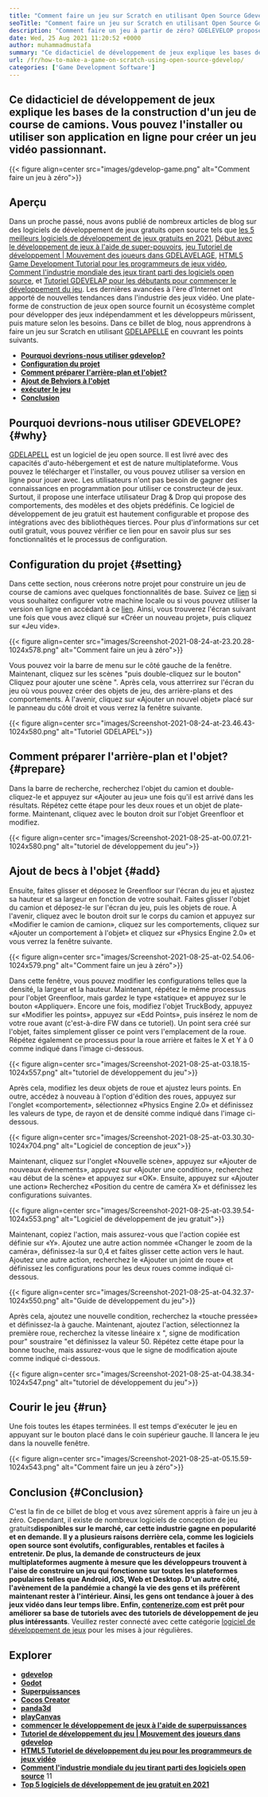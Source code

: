 ```yaml
---
title: "Comment faire un jeu sur Scratch en utilisant Open Source Gdevelop" 
seoTitle: "Comment faire un jeu sur Scratch en utilisant Open Source Gdevelop" 
description: "Comment faire un jeu à partir de zéro? GDELEVELOP propose une interface utilisateur logique remplie de nombreux composants et comportements pour créer des jeux vidéo pour le Web, le bureau, iOS et Android." 
date: Wed, 25 Aug 2021 11:20:52 +0000
author: muhammadmustafa
summary: "Ce didacticiel de développement de jeux explique les bases de la construction d'un jeu de course de camions. Vous pouvez l'installer ou utiliser son application en ligne pour créer un jeu vidéo passionnant." 
url: /fr/how-to-make-a-game-on-scratch-using-open-source-gdevelop/
categories: ['Game Development Software']
---
```


## Ce didacticiel de développement de jeux explique les bases de la construction d'un jeu de course de camions. Vous pouvez l'installer ou utiliser son application en ligne pour créer un jeu vidéo passionnant.

{{< figure align=center src="images/gdevelop-game.png" alt="Comment faire un jeu à zéro">}}


## **Aperçu** 
Dans un proche passé, nous avons publié de nombreux articles de blog sur des logiciels de développement de jeux gratuits open source tels que [les 5 meilleurs logiciels de développement de jeux gratuits en 2021][1], [Début avec le développement de jeux à l'aide de super-pouvoirs][2], [jeu Tutoriel de développement | Mouvement des joueurs dans GDELAVELAGE][3], [HTML5 Game Development Tutorial pour les programmeurs de jeux vidéo][4], [Comment l'industrie mondiale des jeux tirant parti des logiciels open source][5], et [Tutoriel GDEVELAP pour les débutants pour commencer le développement du jeu][6 ]. Les dernières avancées à l'ère d'Internet ont apporté de nouvelles tendances dans l'industrie des jeux vidéo. Une plate-forme de construction de jeux open source fournit un écosystème complet pour développer des jeux indépendamment et les développeurs mûrissent, puis mature selon les besoins. Dans ce billet de blog, nous apprendrons à faire un jeu sur Scratch en utilisant [GDELAPELLE][7] en couvrant les points suivants.
  * **[Pourquoi devrions-nous utiliser gdevelop?][8]** 
  * **[Configuration du projet][9]** 
  * **[Comment préparer l'arrière-plan et l'objet?][10]** 
  * **[Ajout de Behviors à l'objet][11]** 
  * **[exécuter le jeu][12]** 
  * **[Conclusion][13]** 

## Pourquoi devrions-nous utiliser GDEVELOPE? {#why}

[GDELAPELL][7] est un logiciel de jeu open source. Il est livré avec des capacités d'auto-hébergement et est de nature multiplateforme. Vous pouvez le télécharger et l'installer, ou vous pouvez utiliser sa version en ligne pour jouer avec. Les utilisateurs n'ont pas besoin de gagner des connaissances en programmation pour utiliser ce constructeur de jeux. Surtout, il propose une interface utilisateur Drag & Drop qui propose des comportements, des modèles et des objets prédéfinis. Ce logiciel de développement de jeu gratuit est hautement configurable et propose des intégrations avec des bibliothèques tierces. Pour plus d'informations sur cet outil gratuit, vous pouvez vérifier ce lien pour en savoir plus sur ses fonctionnalités et le processus de configuration.

## Configuration du projet {#setting}

Dans cette section, nous créerons notre projet pour construire un jeu de course de camions avec quelques fonctionnalités de base. Suivez ce [lien][6] si vous souhaitez configurer votre machine locale ou si vous pouvez utiliser la version en ligne en accédant à ce [lien][14].
Ainsi, vous trouverez l'écran suivant une fois que vous avez cliqué sur «Créer un nouveau projet», puis cliquez sur «Jeu ​​vide».

{{< figure align=center src="images/Screenshot-2021-08-24-at-23.20.28-1024x578.png" alt="Comment faire un jeu à zéro">}}

Vous pouvez voir la barre de menu sur le côté gauche de la fenêtre. Maintenant, cliquez sur les scènes "puis double-cliquez sur le bouton" Cliquez pour ajouter une scène ". Après cela, vous atterrirez sur l'écran du jeu où vous pouvez créer des objets de jeu, des arrière-plans et des comportements. À l'avenir, cliquez sur «Ajouter un nouvel objet» placé sur le panneau du côté droit et vous verrez la fenêtre suivante.

{{< figure align=center src="images/Screenshot-2021-08-24-at-23.46.43-1024x580.png" alt="Tutoriel GDELAPEL">}}


## Comment préparer l'arrière-plan et l'objet? {#prepare}

Dans la barre de recherche, recherchez l'objet du camion et double-cliquez-le et appuyez sur «Ajouter au jeu» une fois qu'il est arrivé dans les résultats. Répétez cette étape pour les deux roues et un objet de plate-forme. Maintenant, cliquez avec le bouton droit sur l'objet Greenfloor et modifiez.

{{< figure align=center src="images/Screenshot-2021-08-25-at-00.07.21-1024x580.png" alt="tutoriel de développement du jeu">}}


## Ajout de becs à l'objet {#add}

Ensuite, faites glisser et déposez le Greenfloor sur l'écran du jeu et ajustez sa hauteur et sa largeur en fonction de votre souhait. Faites glisser l'objet du camion et déposez-le sur l'écran du jeu, puis les objets de roue. À l'avenir, cliquez avec le bouton droit sur le corps du camion et appuyez sur «Modifier le camion de camion», cliquez sur les comportements, cliquez sur «Ajouter un comportement à l'objet» et cliquez sur «Physics Engine 2.0» et vous verrez la fenêtre suivante.

{{< figure align=center src="images/Screenshot-2021-08-25-at-02.54.06-1024x579.png" alt="Comment faire un jeu à zéro">}}

Dans cette fenêtre, vous pouvez modifier les configurations telles que la densité, la largeur et la hauteur. Maintenant, répétez le même processus pour l'objet Greenfloor, mais gardez le type «statique» et appuyez sur le bouton «Appliquer». Encore une fois, modifiez l'objet TruckBody, appuyez sur «Modifier les points», appuyez sur «Edd Points», puis insérez le nom de votre roue avant (c'est-à-dire FW dans ce tutoriel). Un point sera créé sur l'objet, faites simplement glisser ce point vers l'emplacement de la roue. Répétez également ce processus pour la roue arrière et faites le X et Y à 0 comme indiqué dans l'image ci-dessous.

{{< figure align=center src="images/Screenshot-2021-08-25-at-03.18.15-1024x557.png" alt="tutoriel de développement du jeu">}}

Après cela, modifiez les deux objets de roue et ajustez leurs points. En outre, accédez à nouveau à l'option d'édition des roues, appuyez sur l'onglet «comportement», sélectionnez «Physics Engine 2.0» et définissez les valeurs de type, de rayon et de densité comme indiqué dans l'image ci-dessous.

{{< figure align=center src="images/Screenshot-2021-08-25-at-03.30.30-1024x704.png" alt="Logiciel de conception de jeux">}}

Maintenant, cliquez sur l'onglet «Nouvelle scène», appuyez sur «Ajouter de nouveaux événements», appuyez sur «Ajouter une condition», recherchez «au début de la scène» et appuyez sur «OK». Ensuite, appuyez sur «Ajouter une action» Recherchez «Position du centre de caméra X» et définissez les configurations suivantes.

{{< figure align=center src="images/Screenshot-2021-08-25-at-03.39.54-1024x553.png" alt="Logiciel de développement de jeu gratuit">}}

Maintenant, copiez l'action, mais assurez-vous que l'action copiée est définie sur «Y». Ajoutez une autre action nommée «Changer le zoom de la caméra», définissez-la sur 0,4 et faites glisser cette action vers le haut. Ajoutez une autre action, recherchez le «Ajouter un joint de roue» et définissez les configurations pour les deux roues comme indiqué ci-dessous.

{{< figure align=center src="images/Screenshot-2021-08-25-at-04.32.37-1024x550.png" alt="Guide de développement du jeu">}}

Après cela, ajoutez une nouvelle condition, recherchez la «touche pressée» et définissez-la à gauche. Maintenant, ajoutez l'action, sélectionnez la première roue, recherchez la vitesse linéaire x ", signe de modification pour" soustraire "et définissez la valeur 50. Répétez cette étape pour la bonne touche, mais assurez-vous que le signe de modification ajoute comme indiqué ci-dessous.

{{< figure align=center src="images/Screenshot-2021-08-25-at-04.38.34-1024x547.png" alt="tutoriel de développement du jeu">}}


## Courir le jeu {#run}

Une fois toutes les étapes terminées. Il est temps d'exécuter le jeu en appuyant sur le bouton placé dans le coin supérieur gauche. Il lancera le jeu dans la nouvelle fenêtre.

{{< figure align=center src="images/Screenshot-2021-08-25-at-05.15.59-1024x543.png" alt="Comment faire un jeu à zéro">}}


## Conclusion {#Conclusion}

C'est la fin de ce billet de blog et vous avez sûrement appris à faire un jeu à zéro. Cependant, il existe de nombreux logiciels de conception de jeu gratuits**disponibles sur le marché, car cette industrie gagne en popularité et en demande. Il y a plusieurs raisons derrière cela, comme les logiciels open source sont évolutifs, configurables, rentables et faciles à entretenir. De plus, la demande de constructeurs de jeux multiplateformes augmente à mesure que les développeurs trouvent à l'aise de construire un jeu qui fonctionne sur toutes les plateformes populaires telles que Android, iOS, Web et Desktop. D'un autre côté, l'avènement de la pandémie a changé la vie des gens et ils préfèrent maintenant rester à l'intérieur. Ainsi, les gens ont tendance à jouer à des jeux vidéo dans leur temps libre.
Enfin, [contenerize.com][15] est prêt pour améliorer sa base de tutoriels avec des tutoriels de développement de jeu plus intéressants**. Veuillez rester connecté avec cette catégorie [logiciel de développement de jeux][16] pour les mises à jour régulières.

## Explorer
  * **[gdevelop][7]** 
  * **[Godot][17]** 
  * **[Superpuissances][18]** 
  * **[Cocos Creator][19]** 
  * **[panda3d][20]** 
  * **[playCanvas][21]** 
  * **[commencer le développement de jeux à l'aide de superpuissances][2]** 
  * **[Tutoriel de développement du jeu | Mouvement des joueurs dans gdevelop][3]** 
  * **[HTML5 Tutoriel de développement du jeu pour les programmeurs de jeux vidéo][4]** 
  * **[Comment l'industrie mondiale du jeu tirant parti des logiciels open source][5]** 
  11
  * [ **Top 5 logiciels de développement de jeu gratuit en 2021** ][1]



[1]: https://blog.containerize.com/game-development-software/top-5-free-game-development-software-in-the-year-2021/
[2]: https://blog.containerize.com/game-development-software/superpowers-animation-getting-started-with-game-development/
[3]: https://blog.containerize.com/game-development-software/game-development-tutorial-player-movement-in-gdevelop/
[4]: https://blog.containerize.com/2021/05/19/html5-game-development-tutorial-for-video-game-programmers/
[5]: https://blog.containerize.com/game-development-software/how-global-gaming-market-leveraging-open-source-software/
[6]: https://blog.containerize.com/game-development-software/game-development-tutorial-player-movement-in-gdevelop/
[7]: https://products.containerize.com/game-development-software/gdevelop/
[8]: #why
[9]: #setting
[10]: #prepare
[11]: #add
[12]: #run
[13]: #Conclusion
[14]: https://editor.gdevelop-app.com/
[15]: https://www.containerize.com/
[16]: https://products.containerize.com/game-development-software/
[17]: https://products.containerize.com/game-development-software/godot/
[18]: https://products.containerize.com/game-development-software/superpowers/
[19]: https://products.containerize.com/game-development-software/cocos-creator/
[20]: https://products.containerize.com/game-development-software/panda3d/
[21]: https://products.containerize.com/game-development-software/playcanvas/
